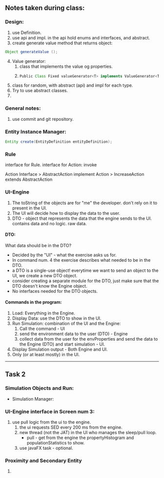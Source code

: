 ## Notes taken during class:

### Design:
1. use Definition. 
2. use api and impl. in the api hold enums and interfaces, and abstract.
3. create generate value method that returns object:
```` java
Object generateValue ();
````
4. Value generator:
   1. class that implements the value og properties.
   2. ````java
      Public Class Fixed valueGenerator<T> implements ValueGenerator<T> {}
      ````
  3. class for random, with abstract (api) and impl for each type.
4. Try to use abstract classes.
5. 
### General notes:
1. use commit and git repository.

### Entity Instance Manager:

```java
Entity create(EntityDefinition entityDefinition);
```

### Rule
interface for Rule.
interface for Action: invoke

Action Interface > AbstractAction implement Action > IncreaseAction extends AbstractAction

### UI-Engine
1. The toString of the objects are for "me" the developer. don't rely on it to present in the UI.
2. The UI will decide how to display the data to the user.
3. DTO - object that represents the data that the engine sends to the UI. contains data and no logic. raw data.

#### DTO:
What data should be in the DTO?
* Decided by the "UI" - what the exercise asks us for.
* In command num. 4 the exercise describes what needed to be in the DTO.
* a DTO is a single-use object! everytime we want to send an object to the UI, we create a new DTO object.
* consider creating a separate module for the DTO, just make sure that the DTO doesn't know the Engine object.
* No interfaces needed for the DTO objects.

#### Commands in the program:
1. Load: Everything in the Engine.
2. Display Data: use the DTO to show in the UI.
3. Run Simulation: combination of the UI and the Engine:
   1) Call the command - UI
   2) send the environment data to the user (DTO) - Engine
   3) collect data from the user for the envProperties and send the data to the Engine (DTO) and start simulation - UI.
4. Display Simulation output - Both Engine and UI.
5. Only (or at least mostly) in the UI.

----------------------------------------------------

## Task 2

### Simulation Objects and Run:
* Simulation Manager: 

### UI-Engine interface in Screen num 3:
1. use pull logic from the ui to the engine.
   1. the ui requests SED every 200 ms from the engine.
   2. new thread (not the JAT) in the UI who manages the sleep/pull loop.
      * pull - get from the engine the propertyHistogram and populationStatistics to show.
   3. use javaFX task - optional.

### Proximity and Secondary Entity
1. 
   

